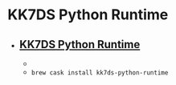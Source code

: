 # KK7DS Python Runtime
- [KK7DS Python Runtime](http://www.d-rats.com/download/OSX_Runtime/)
  - 
  - 
  - `brew cask install kk7ds-python-runtime`
